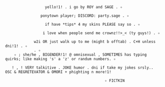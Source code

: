                       yello!1! . i go by ROY and SAGE . ✧

                    ponytown player; DISCORD: party.sage . ✧

                      if have *tips* 4 my skins PLEASE say so . ✧ 

                     i love when people send me crownz!!>_< (ty guys!) . ✧

                 w2i OR just walk up to me (might b offtab) . C+H unless dni!1! . ✧
                 . ✧
        ✧ ; she/he , BIGENDER!1! @ omnisexual , SOMETIMES has typing quirks; like making 's' a 'z' or randum numbers. ✧ 
        
       ! , ! VERY talkitive . JOKE humor . dni if take my jokes srsly.. OSC & REGRETEVATOR & OMORI + phighting n more!1!

                                                 ✧ FICTKIN
